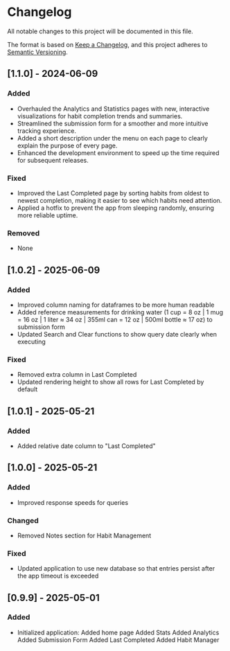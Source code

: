 # Changelog

All notable changes to this project will be documented in this file.

The format is based on [Keep a Changelog](https://keepachangelog.com/en/1.0.0/),
and this project adheres to [Semantic Versioning](https://semver.org/spec/v2.0.0.html).

## [1.1.0] - 2024-06-09

### Added

- Overhauled the Analytics and Statistics pages with new, interactive visualizations for habit completion trends and summaries.
- Streamlined the submission form for a smoother and more intuitive tracking experience.
- Added a short description under the menu on each page to clearly explain the purpose of every page.
- Enhanced the development environment to speed up the time required for subsequent releases.

### Fixed

- Improved the Last Completed page by sorting habits from oldest to newest completion, making it easier to see which habits need attention.
- Applied a hotfix to prevent the app from sleeping randomly, ensuring more reliable uptime.

### Removed

- None

## [1.0.2] - 2025-06-09

### Added 

- Improved column naming for dataframes to be more human readable
- Added reference measurements for drinking water (1 cup = 8 oz | 1 mug = 16 oz | 1 liter ≈ 34 oz | 355ml can = 12 oz | 500ml bottle ≈ 17 oz) to submission form
- Updated Search and Clear functions to show query date clearly when executing

### Fixed

- Removed extra column in Last Completed
- Updated rendering height to show all rows for Last Completed by default

## [1.0.1] - 2025-05-21

### Added 

- Added relative date column to "Last Completed"

## [1.0.0] - 2025-05-21

### Added 

- Improved response speeds for queries

### Changed

- Removed Notes section for Habit Management

### Fixed

- Updated application to use new database so that entries persist after the app timeout is exceeded

## [0.9.9] - 2025-05-01

### Added

- Initialized application:
    Added home page
    Added Stats
    Added Analytics
    Added Submission Form
    Added Last Completed
    Added Habit Manager
